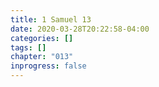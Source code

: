 ```yaml
---
title: 1 Samuel 13
date: 2020-03-28T20:22:58-04:00
categories: []
tags: []
chapter: "013"
inprogress: false
---
```



